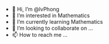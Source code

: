 - 👋 Hi, I’m @lvPhong
- 👀 I’m interested in Mathematics
- 🌱 I’m currently learning Mathematics
- 💞️ I’m looking to collaborate on ...
- 📫 How to reach me ...

<!---
lvPhong/lvPhong is a ✨ special ✨ repository because its `README.md` (this file) appears on your GitHub profile.
You can click the Preview link to take a look at your changes.
--->
